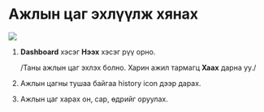# Ажлын цаг эхлүүлж хянах
![](</app-support/docs/img-tenant/Ажлын цаг эхлүүлж хянах.gif>)

1. **Dashboard** хэсэг **Нээх** хэсэг рүү орно.

    /Таны ажлын цаг эхлэх болно. Харин ажил тармагц **Хаах** дарна уу./
2. Ажлын цагны тушаа байгаа history icon дээр дарах.
3. Ажлын цаг харах он, сар, өдрийг оруулах.